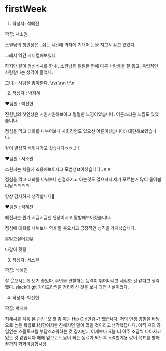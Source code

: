 # firstWeek

1. 작성자: 석혜진

짝꿍: 서소원

소원님의 첫인상은...쉬는 시간에 의자에 기대어 눈을 지그시 감고 있었다.

그래서 약간 시니컬해보였다.

하지만 같이 점심식사를 한 뒤, 소원님은 털털한 편에 다른 사람들을 잘 돕고, 독립적인 사람같다는 생각이 들었다.

그녀는 사탕을 좋아한다.
\r\n
\r\n
\r\n

2. 작성자 : 박지혜

❤팀원 : 박진현

진현님의 첫인상은 시원시원해보이고 털털한 느낌이었습니다. 어른스러운 느낌도 있었습니다.

점심을 먹고 대화를 나누어보니 사회경험도 있으신 어른이셨습니다:) 대단해보였습니다.

같이 열심히 배워나가고 싶습니다ㅎㅎ..!!!


❤팀원 : 서소원 

소원씨는 처음에 조용해보이시고 모범생st이셨습니다..ㅎㅎ

점심을 먹고 대화를 나눠보니 친절하시고 아는것도 많으셔서 제가 모르는거 많이 물어봅니당ㅋㅋㅋㅋ

항상 감사하게 생각합니다🤣


❤팀원 : 석혜진

혜진씨는 뭔가 서글서글한 인상이시고 활발해보이셨습니다.

점심때 대화를 나눠보니 역시 잘 웃으시고 긍정적인 성격을 가지셨습니다.

본받고싶어요😁


다같이 홧팅
















3. 작성자: 서소원

짝꿍: 석혜진

잘 웃으시는게 보기 좋았다. 주변을 관찰하는 능력이 뛰어나시고 세심한 것 같다고 생각했다. slack에 git 가이드라인을 정리하신 것을 보니 과연 사실이었다.




4. 작성자: 박진현

짝꿍: 박지혜

지혜씨를 처음 본 순간 '오 뭘 좀 아는 Hip Girl인감~?'했습니다. 
저의 인생 경험을 바탕으로 높은 확률로 I성향이지만 친해지면 말이 많을 것이라고 생각했답니다. 
아직 저의 끊임없는 스몰토크를 부담스러워하는 것 같지만...
어제보다 오늘 더 아주 조금씩 나아지고 있는 것 같습니다 헤헤
앞으로 도움이 되는 동료가 되도록 노력할게용 같이 목표를 향해 끝까지 화화이팅합시당
